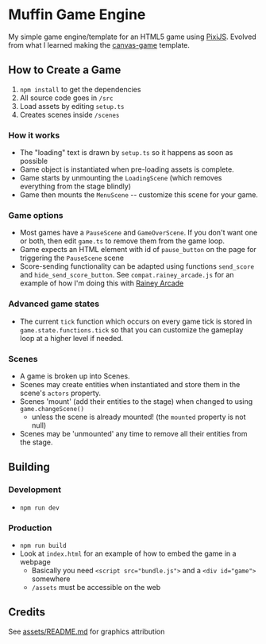 # Muffin Game Engine
My simple game engine/template for an HTML5 game using [PixiJS](https://pixijs.io). Evolved from what I learned making the [canvas-game](https://github.com/tassaron/canvas-game) template.

## How to Create a Game
1. `npm install` to get the dependencies
1. All source code goes in `/src`
1. Load assets by editing `setup.ts`
1. Creates scenes inside `/scenes`

### How it works 
-  The "loading" text is drawn by `setup.ts` so it happens as soon as possible
-  Game  object is instantiated when pre-loading assets is complete.
-  Game starts by unmounting the `LoadingScene` (which removes everything from the stage blindly)
-  Game then mounts the `MenuScene` -- customize this scene for your game.

### Game options
- Most games have a `PauseScene` and `GameOverScene`. If you don't want one or both, then edit `game.ts` to remove them from the game loop.
- Game expects an HTML element with id of `pause_button` on the page for triggering the `PauseScene` scene
- Score-sending functionality can be adapted using functions `send_score` and `hide_send_score_button`. See `compat.rainey_arcade.js` for an example of how I'm doing this with [Rainey Arcade](https://rainey.tech)

### Advanced game states
-  The current `tick` function which occurs on every game tick is stored in `game.state.functions.tick` so that you can customize the gameplay loop at a higher level if needed.

### Scenes
-  A game is broken up into Scenes.
-  Scenes may create entities when instantiated and store them in the scene's `actors` property.
-  Scenes 'mount' (add their entities to the stage) when changed to using `game.changeScene()`
    -  unless the scene is already mounted! (the `mounted` property is not null)
-  Scenes may be 'unmounted' any time to remove all their entities from the stage.

## Building
### Development
- `npm run dev`

### Production
- `npm run build`
- Look at `index.html` for an example of how to embed the game in a webpage
  - Basically you need `<script src="bundle.js">` and a `<div id="game">` somewhere
  - `/assets` must be accessible on the web

## Credits
See [assets/README.md](assets/README.md) for graphics attribution